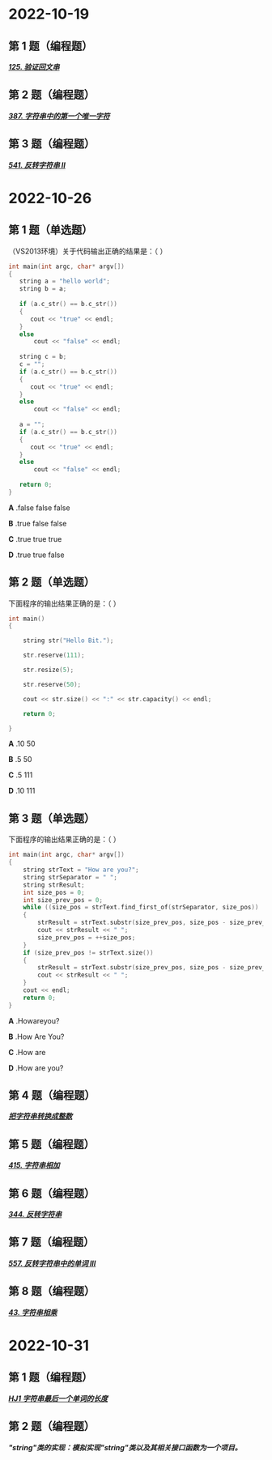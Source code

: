 # 2022-10-19

## 第 1 题（编程题）

[***125. 验证回文串***](https://leetcode.cn/problems/valid-palindrome/)

## 第 2 题（编程题）

[***387. 字符串中的第一个唯一字符***](https://leetcode.cn/problems/first-unique-character-in-a-string/)

## 第 3 题（编程题）

[***541. 反转字符串 II***](https://leetcode.cn/problems/reverse-string-ii/)

# 2022-10-26

## 第 1 题（单选题）

（VS2013环境）关于代码输出正确的结果是：（ ）

```c++
int main(int argc, char* argv[])
{
   string a = "hello world";
   string b = a;
    
   if (a.c_str() == b.c_str())
   {
      cout << "true" << endl;
   }
   else 
       cout << "false" << endl;
    
   string c = b;
   c = "";
   if (a.c_str() == b.c_str())
   {
      cout << "true" << endl;
   }
   else
       cout << "false" << endl;
    
   a = "";
   if (a.c_str() == b.c_str())
   {
      cout << "true" << endl;
   }
   else
       cout << "false" << endl;
    
   return 0;
}
```

**A** .false false false

**B** .true false false

**C** .true true true

**D** .true true false

## 第 2 题（单选题）

下面程序的输出结果正确的是：（ ）

```C++
int main()
{

	string str("Hello Bit.");

	str.reserve(111);

	str.resize(5);

	str.reserve(50);

	cout << str.size() << ":" << str.capacity() << endl;

	return 0;

}
```

**A** .10 50

**B** .5 50

**C** .5 111

**D** .10 111

## 第 3 题（单选题）

下面程序的输出结果正确的是：（ ）

```c++
int main(int argc, char* argv[])
{
	string strText = "How are you?";
	string strSeparator = " ";
	string strResult;
	int size_pos = 0;
	int size_prev_pos = 0;
	while ((size_pos = strText.find_first_of(strSeparator, size_pos)) != string::npos)
	{
		strResult = strText.substr(size_prev_pos, size_pos - size_prev_pos);
		cout << strResult << " ";
		size_prev_pos = ++size_pos;
	}
	if (size_prev_pos != strText.size())
	{
		strResult = strText.substr(size_prev_pos, size_pos - size_prev_pos);
		cout << strResult << " ";
	}
	cout << endl;
	return 0;
}
```

**A** .Howareyou?

**B** .How Are You?

**C** .How are

**D** .How are you? 

## 第 4 题（编程题）

[***把字符串转换成整数***](https://www.nowcoder.com/practice/1277c681251b4372bdef344468e4f26e)

## 第 5 题（编程题）

[***415. 字符串相加***](https://leetcode.cn/problems/add-strings/)

## 第 6 题（编程题）

[***344. 反转字符串***](https://leetcode.cn/problems/reverse-string/)

## 第 7 题（编程题）

[***557. 反转字符串中的单词 III***](https://leetcode.cn/problems/reverse-words-in-a-string-iii/)

## 第 8 题（编程题）

[***43. 字符串相乘***](https://leetcode.cn/problems/multiply-strings/)

# 2022-10-31

## 第 1 题（编程题）

[***HJ1 字符串最后一个单词的长度***](https://www.nowcoder.com/practice/8c949ea5f36f422594b306a2300315da)

## 第 2 题（编程题）

***"string"类的实现：模拟实现"string"类以及其相关接口函数为一个项目。***
